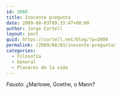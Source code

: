 ```yaml
---
id: 2088
title: Inocente pregunta
date: 2009-08-03T09:33:47+00:00
author: Jorge Cortell
layout: post
guid: https://cortell.net/blog/?p=2088
permalink: /2009/08/03/inocente-pregunta/
categories:
  - Filosofí­a
  - General
  - Placeres de la vida
---
```

_Fausto_: ¿Marlowe, Goethe, o Mann?